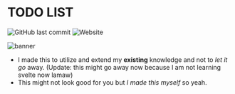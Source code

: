 # TODO LIST

![GitHub last commit](https://img.shields.io/github/last-commit/Jiseeeh/svelte-todo?logo=github&style=plastic) ![Website](https://img.shields.io/website?logo=svelte&up_message=up%20and%20running&url=https%3A%2F%2Fjiseeeh.github.io%2Fsvelte-todo%2F)

![banner](https://raw.githubusercontent.com/doggo-qt/RPS/master/images/Practice.png)

- I made this to utilize and extend my **existing** knowledge and not to *let it go* away. (Update: this might go away now because I am not learning svelte now lamaw)
- This might not look good for you but *I made this myself* so yeah.
